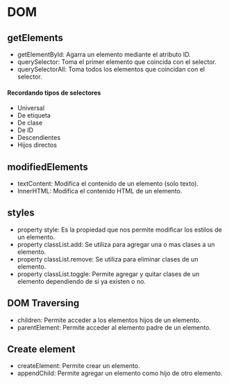 # DOM

## getElements
- getElementById: Agarra un elemento mediante el atributo ID.
- querySelector: Toma el primer elemento que coincida con el selector.
- querySelectorAll: Toma todos los elementos que coincidan con el selector.

#### Recordando tipos de selectores
- Universal
- De etiqueta 
- De clase
- De ID
- Descendientes
- Hijos directos

## modifiedElements
- textContent: Modifica el contenido de un elemento (solo texto).
- InnerHTML: Modifica el contenido HTML de un elemento.

## styles
- property style: Es la propiedad que nos permite modificar los estilos de un elemento.
- property classList.add: Se utiliza para agregar una o mas clases a un elemento.
- property classList.remove: Se utiliza para eliminar clases de un elemento.
- property classList.toggle: Permite agregar y quitar clases de un elemento dependiendo de si ya existen o no.

## DOM Traversing
- children: Permite acceder a los elementos hijos de un elemento.
- parentElement: Permite acceder al elemento padre de un elemento.

## Create element

- createElement: Permite crear un elemento.
- appendChild: Permite agregar un elemento como hijo de otro elemento.





